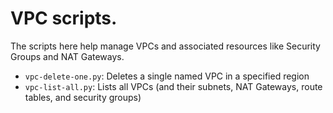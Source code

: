 # VPC scripts.

The scripts here help manage VPCs and associated resources like Security Groups and NAT Gateways.

- `vpc-delete-one.py`: Deletes a single named VPC in a specified region
- `vpc-list-all.py`: Lists all VPCs (and their subnets, NAT Gateways, route tables, and security groups)
